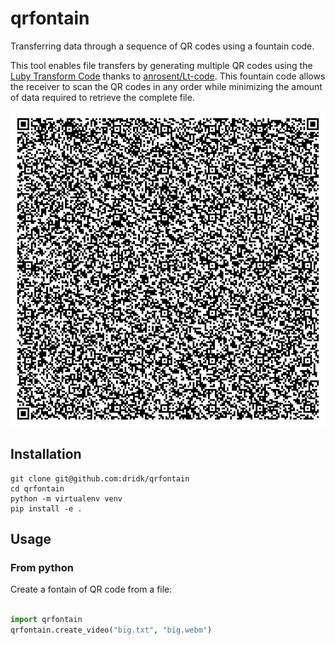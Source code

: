 # qrfontain
Transferring data through a sequence of QR codes using a fountain code.

This tool enables file transfers by generating multiple QR codes using 
the [Luby Transform Code](https://en.wikipedia.org/wiki/Luby_transform_code) thanks to [anrosent/Lt-code](https://github.com/anrosent/LT-code).
This fountain code allows the receiver to scan the QR codes in any order while minimizing the amount of data required 
to retrieve the complete file.

![](qrfontain.gif)


## Installation 

```
git clone git@github.com:dridk/qrfontain
cd qrfontain 
python -m virtualenv venv 
pip install -e . 

```


## Usage

### From python 

Create a fontain of QR code from a file:

```python

import qrfontain 
qrfontain.create_video("big.txt", "big.webm")

```




